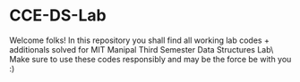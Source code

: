 # CCE-DS-Lab
 Welcome folks! In this repository you shall find all working lab codes + additionals solved for MIT Manipal Third Semester Data Structures Lab\  Make sure to use these codes responsibly and may be the force be with you :)
